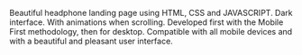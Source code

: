 Beautiful headphone landing page using HTML, CSS and JAVASCRIPT. Dark interface. With animations when scrolling. Developed first with the Mobile First methodology, then for desktop. Compatible with all mobile devices and with a beautiful and pleasant user interface.

